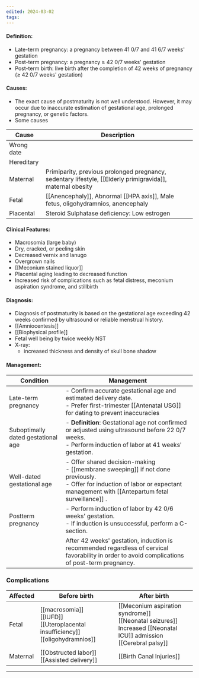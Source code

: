 ```yaml
---
edited: 2024-03-02
tags:
---
```

#### Definition:
- Late-term pregnancy: a pregnancy between 41 0/7 and 41 6/7 weeks' gestation
- Post-term pregnancy: a pregnancy ≥ 42 0/7 weeks' gestation
- Post-term birth: live birth after the completion of 42 weeks of pregnancy (≥ 42 0/7 weeks' gestation)

#### Causes:
- The exact cause of postmaturity is not well understood. However, it may occur due to inaccurate estimation of gestational age, prolonged pregnancy, or genetic factors.
- Some causes

| Cause      | Description                                                                                                |
| ---------- | ---------------------------------------------------------------------------------------------------------- |
| Wrong date |                                                                                                            |
| Hereditary |                                                                                                            |
| Maternal   | Primiparity, previous prolonged pregnancy, sedentary lifestyle, [[Elderly primigravida]], maternal obesity |
| Fetal      | [[Anencephaly]], Abnormal [[HPA axis]], Male fetus, oligohydramnios, anencephaly                           |
| Placental  | Steroid Sulphatase deficiency: Low estrogen                                                                |


#### Clinical Features:
- Macrosomia (large baby)
- Dry, cracked, or peeling skin
- Decreased vernix and lanugo
- Overgrown nails
- [[Meconium stained liquor]] 
- Placental aging leading to decreased function
- Increased risk of complications such as fetal distress, meconium aspiration syndrome, and stillbirth

#### Diagnosis:
- Diagnosis of postmaturity is based on the gestational age exceeding 42 weeks confirmed by ultrasound or reliable menstrual history.
- [[Amniocentesis]]
- [[Biophysical profile]]
- Fetal well being by twice weekly NST 
- X-ray: 
	- increased thickness and density of skull bone shadow

#### Management:
| Condition                          | Management                                                                                                                                                                             |
| ---------------------------------- | -------------------------------------------------------------------------------------------------------------------------------------------------------------------------------------- |
| Late-term pregnancy                | - Confirm accurate gestational age and estimated delivery date. <br> - Prefer first-trimester [[Antenatal USG]] for dating to prevent inaccuracies                                     |
| Suboptimally dated gestational age | - **Definition**: Gestational age not confirmed or adjusted using ultrasound before 22 0/7 weeks. <br> - Perform induction of labor at 41 weeks' gestation.                            |
| Well-dated gestational age         | - Offer shared decision-making<br>- [[membrane sweeping]] if not done previously. <br> - Offer for induction of labor or expectant management with [[Antepartum fetal surveillance]] . |
| Postterm pregnancy                 | - Perform induction of labor by 42 0/6 weeks' gestation. <br> - If induction is unsuccessful, perform a C-section.                                                                     |
|                                    | After 42 weeks' gestation, induction is recommended regardless of cervical favorability in order to avoid complications of post-term pregnancy.                                        |

### Complications

| Affected | Before birth                                                                            | After birth                                                                                                             |
| -------- | --------------------------------------------------------------------------------------- | ----------------------------------------------------------------------------------------------------------------------- |
| Fetal    | [[macrosomia]] <br>[[IUFD]] <br>[[Uteroplacental insufficiency]]<br>[[oligohydramnios]] | [[Meconium aspiration syndrome]]<br>[[Neonatal seizures]]<br>Increased [[Neonatal ICU]] admission<br>[[Cerebral palsy]] |
| Maternal | [[Obstructed labor]]<br>[[Assisted delivery]]                                           | [[Birth Canal Injuries]]                                                                                                |


---
